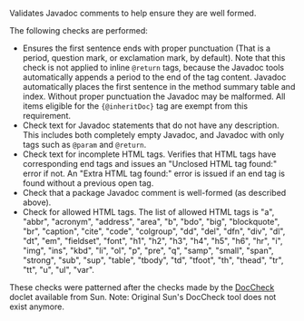 Validates Javadoc comments to help ensure they are well formed.

The following checks are performed:

- Ensures the first sentence ends with proper punctuation (That is a
  period, question mark, or exclamation mark, by default). Note that
  this check is not applied to inline `@return` tags, because the
  Javadoc tools automatically appends a period to the end of the tag
  content. Javadoc automatically places the first sentence in the method
  summary table and index. Without proper punctuation the Javadoc may be
  malformed. All items eligible for the `{@inheritDoc}` tag are exempt
  from this requirement.
- Check text for Javadoc statements that do not have any description.
  This includes both completely empty Javadoc, and Javadoc with only
  tags such as `@param` and `@return`.
- Check text for incomplete HTML tags. Verifies that HTML tags have
  corresponding end tags and issues an "Unclosed HTML tag found:" error
  if not. An "Extra HTML tag found:" error is issued if an end tag is
  found without a previous open tag.
- Check that a package Javadoc comment is well-formed (as described
  above).
- Check for allowed HTML tags. The list of allowed HTML tags is "a",
  "abbr", "acronym", "address", "area", "b", "bdo", "big", "blockquote",
  "br", "caption", "cite", "code", "colgroup", "dd", "del", "dfn",
  "div", "dl", "dt", "em", "fieldset", "font", "h1", "h2", "h3", "h4",
  "h5", "h6", "hr", "i", "img", "ins", "kbd", "li", "ol", "p", "pre",
  "q", "samp", "small", "span", "strong", "sub", "sup", "table",
  "tbody", "td", "tfoot", "th", "thead", "tr", "tt", "u", "ul", "var".

These checks were patterned after the checks made by the
[DocCheck](https://maven-doccheck.sourceforge.net) doclet available from
Sun. Note: Original Sun's DocCheck tool does not exist anymore.

